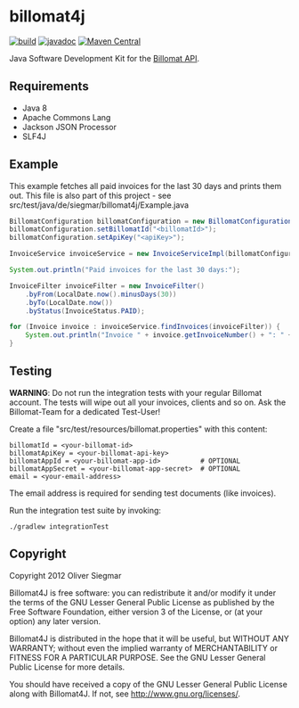 # billomat4j

[![build](https://github.com/osiegmar/billomat4j/workflows/build/badge.svg?branch=master)](https://github.com/osiegmar/billomat4j/actions?query=branch%3Amaster)
[![javadoc](https://javadoc.io/badge2/de.siegmar/billomat4j/javadoc.svg)](https://javadoc.io/doc/de.siegmar/billomat4j)
[![Maven Central](https://img.shields.io/maven-central/v/de.siegmar/billomat4j.svg)](https://search.maven.org/artifact/de.siegmar/billomat4j)

Java Software Development Kit for the [Billomat API](https://www.billomat.com/api/).

## Requirements

- Java 8
- Apache Commons Lang
- Jackson JSON Processor
- SLF4J

## Example

This example fetches all paid invoices for the last 30 days and prints them out.
This file is also part of this project - see src/test/java/de/siegmar/billomat4j/Example.java

```java
BillomatConfiguration billomatConfiguration = new BillomatConfiguration();
billomatConfiguration.setBillomatId("<billomatId>");
billomatConfiguration.setApiKey("<apiKey>");

InvoiceService invoiceService = new InvoiceServiceImpl(billomatConfiguration);

System.out.println("Paid invoices for the last 30 days:");

InvoiceFilter invoiceFilter = new InvoiceFilter()
    .byFrom(LocalDate.now().minusDays(30))
    .byTo(LocalDate.now())
    .byStatus(InvoiceStatus.PAID);

for (Invoice invoice : invoiceService.findInvoices(invoiceFilter)) {
    System.out.println("Invoice " + invoice.getInvoiceNumber() + ": " + invoice.getTotalNet());
}
```

## Testing

**WARNING**: Do not run the integration tests with your regular Billomat account.
The tests will wipe out all your invoices, clients and so on.
Ask the Billomat-Team for a dedicated Test-User!

Create a file "src/test/resources/billomat.properties" with this content:

```
billomatId = <your-billomat-id>
billomatApiKey = <your-billomat-api-key>
billomatAppId = <your-billomat-app-id>          # OPTIONAL
billomatAppSecret = <your-billomat-app-secret>  # OPTIONAL
email = <your-email-address>
```

The email address is required for sending test documents (like invoices).

Run the integration test suite by invoking:

```
./gradlew integrationTest
```

## Copyright

Copyright 2012 Oliver Siegmar

Billomat4J is free software: you can redistribute it and/or modify
it under the terms of the GNU Lesser General Public License as published by
the Free Software Foundation, either version 3 of the License, or
(at your option) any later version.

Billomat4J is distributed in the hope that it will be useful,
but WITHOUT ANY WARRANTY; without even the implied warranty of
MERCHANTABILITY or FITNESS FOR A PARTICULAR PURPOSE.  See the
GNU Lesser General Public License for more details.

You should have received a copy of the GNU Lesser General Public License
along with Billomat4J.  If not, see <http://www.gnu.org/licenses/>.
